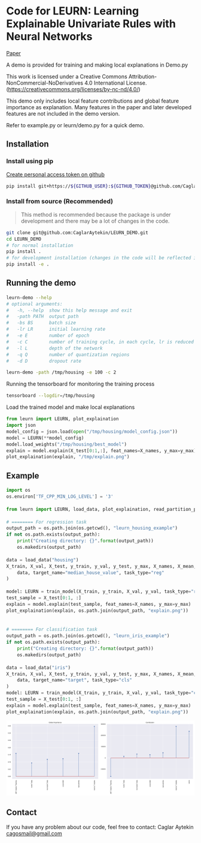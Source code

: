 # Code for LEURN: Learning Explainable Univariate Rules with Neural Networks

[Paper](https://arxiv.org/abs/2303.14937)

A demo is provided for training and making local explanations in Demo.py

This work is licensed under a Creative Commons Attribution-NonCommercial-NoDerivatives 4.0 International License.
(<https://creativecommons.org/licenses/by-nc-nd/4.0/>)

This demo only includes local feature contributions and global feature importance as explanation.
Many features in the paper and later developed features are not included in the demo version.

Refer to example.py or leurn/demo.py for a quick demo.

## Installation

### Install using pip

[Create personal access token on github](https://docs.github.com/en/authentication/keeping-your-account-and-data-secure/creating-a-personal-access-token)

```bash
pip install git+https://${GITHUB_USER}:${GITHUB_TOKEN}@github.com/CaglarAytekin/LEURN_DEMO.git@v0.2
```

### Install from source (Recommended)

> This method is recommended because the package is under development and there may be a lot of changes in the code.

```bash
git clone git@github.com:CaglarAytekin/LEURN_DEMO.git
cd LEURN_DEMO
# for normal installation
pip install .
# for development installation (changes in the code will be reflected immediately)
pip install -e .
```

## Running the demo

```bash
leurn-demo --help
# optional arguments:
#   -h, --help  show this help message and exit
#   -path PATH  output path
#   -bs BS      batch size
#   -lr LR      initial learning rate
#   -e E        number of epoch
#   -c C        number of training cycle, in each cycle, lr is reduced
#   -l L        depth of the network
#   -q Q        number of quantization regions
#   -d D        dropout rate
```

```bash
leurn-demo -path /tmp/housing -e 100 -c 2
```

Running the tensorboard for monitoring the training process

```bash
tensorboard --logdir=/tmp/housing
```

Load the trained model and make local explanations

```python
from leurn import LEURN, plot_explaination
import json
model_config = json.load(open("/tmp/housing/model_config.json"))
model = LEURN(**model_config)
model.load_weights("/tmp/housing/best_model")
explain = model.explain(X_test[0:1,:], feat_names=X_names, y_max=y_max)
plot_explaination(explain, "/tmp/explain.png")
```

## Example

```python
import os
os.environ['TF_CPP_MIN_LOG_LEVEL'] = '3'

from leurn import LEURN, load_data, plot_explaination, read_partition_process_data, train_model

# ======== For regression task
output_path = os.path.join(os.getcwd(), "leurn_housing_example")
if not os.path.exists(output_path):
    print("Creating directory: {}".format(output_path))
    os.makedirs(output_path)

data = load_data("housing")
X_train, X_val, X_test, y_train, y_val, y_test, y_max, X_names, X_mean, X_std = read_partition_process_data(
    data, target_name="median_house_value", task_type="reg"
)

model: LEURN = train_model(X_train, y_train, X_val, y_val, task_type="reg", output_path=output_path, epoch_no=100)
test_sample = X_test[0:1, :]
explain = model.explain(test_sample, feat_names=X_names, y_max=y_max)
plot_explaination(explain, os.path.join(output_path, "explain.png"))


# ======== For classification task
output_path = os.path.join(os.getcwd(), "leurn_iris_example")
if not os.path.exists(output_path):
    print("Creating directory: {}".format(output_path))
    os.makedirs(output_path)

data = load_data("iris")
X_train, X_val, X_test, y_train, y_val, y_test, y_max, X_names, X_mean, X_std = read_partition_process_data(
    data, target_name="target", task_type="cls"
)
model: LEURN = train_model(X_train, y_train, X_val, y_val, task_type="cls", output_path=output_path, epoch_no=100)
test_sample = X_test[0:1, :]
explain = model.explain(test_sample, feat_names=X_names, y_max=y_max)
plot_explaination(explain, os.path.join(output_path, "explain.png"))
```

![Explanation](assets/explain.png)

## Contact

If you have any problem about our code, feel free to contact: Caglar Aytekin <cagosmail@gmail.com>
